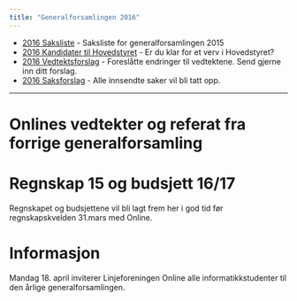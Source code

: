 ```yaml
---
title: "Generalforsamlingen 2016"
---
```


* [2016 Saksliste](/wiki/online/generalforsamlingen/2016/saksliste) - Saksliste for generalforsamlingen 2015
* [2016 Kandidater til Hovedstyret](/wiki/online/generalforsamlingen/2016/valg) - Er du klar for et verv i Hovedstyret?
* [2016 Vedtektsforslag](/wiki/online/generalforsamlingen/2016/vedtekstforslag) - Foreslåtte endringer til vedtektene. Send gjerne inn ditt forslag.
* [2016 Saksforslag](/wiki/online/generalforsamlingen/2016/saksforslag) - Alle innsendte saker vil bli tatt opp.

---

# Onlines vedtekter og referat fra forrige generalforsamling 

# Regnskap 15 og budsjett 16/17

Regnskapet og budsjettene vil bli lagt frem her i god tid før regnskapskvelden 31.mars med Online. 


# Informasjon

Mandag 18. april inviterer Linjeforeningen Online alle informatikkstudenter til den årlige generalforsamlingen.